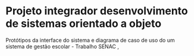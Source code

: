 # Projeto integrador desenvolvimento de sistemas orientado a objeto
Protótipos da interface do sistema e diagrama de caso de uso do um sistema de gestão escolar - Trabalho SENAC ,
